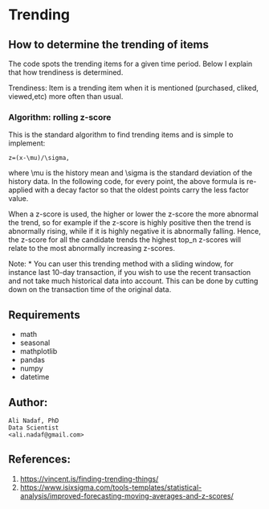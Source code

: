 # Trending
## How to determine the trending of items
The code spots the trending items for a given time period. Below I explain that how trendiness is determined.

Trendiness: Item is a trending item when it is mentioned (purchased, cliked, viewed,etc) more often than usual. 

### Algorithm: rolling z-score
This is the standard algorithm to find trending items and is simple to implement:
```
z=(x-\mu)/\sigma,
```
where \mu is the history mean and \sigma is the standard deviation of the history data. In the following code, for every point,
the above formula is re-applied with a decay factor so that the oldest points carry the less factor value. 

When a z-score is used, the higher or lower the z-score the more abnormal the trend, so for example if the z-score is highly
 positive then the trend is abnormally rising, while if it is highly negative it is abnormally falling. Hence, the z-score
  for all the candidate trends the highest top_n z-scores will relate to the most abnormally increasing z-scores.
  
Note:
    * You can user this trending method with a sliding window, for instance last 10-day transaction, if you wish to use the 
    recent transaction and not take much historical data into account. This can be done by cutting down on the transaction time 
    of the original data.
## Requirements
 - math
 - seasonal
 - mathplotlib
 - pandas
 - numpy
 - datetime

## Author: 
```
Ali Nadaf, PhD
Data Scientist
<ali.nadaf@gmail.com>
```
## References:
1. https://vincent.is/finding-trending-things/
2. https://www.isixsigma.com/tools-templates/statistical-analysis/improved-forecasting-moving-averages-and-z-scores/
